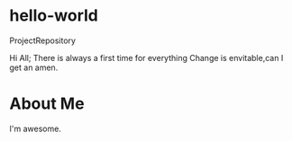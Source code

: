# hello-world
ProjectRepository

Hi All;
There is always a first time for everything
Change is envitable,can I get an amen.

# About Me
I'm awesome.
